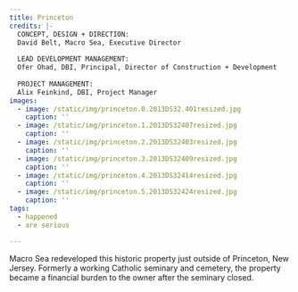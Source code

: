 ```yaml
---
title: Princeton
credits: |-
  CONCEPT, DESIGN + DIRECTION:  
  David Belt, Macro Sea, Executive Director  
    
  LEAD DEVELOPMENT MANAGEMENT:  
  Ofer Ohad, DBI, Principal, Director of Construction + Development  
    
  PROJECT MANAGEMENT:  
  Alix Feinkind, DBI, Project Manager
images:
  - image: /static/img/princeton.0.2013DS32.401resized.jpg
    caption: ''
  - image: /static/img/princeton.1.2013DS32407resized.jpg
    caption: ''
  - image: /static/img/princeton.2.2013DS32403resized.jpg
    caption: ''
  - image: /static/img/princeton.3.2013DS32409resized.jpg
    caption: ''
  - image: /static/img/princeton.4.2013DS32414resized.jpg
    caption: ''
  - image: /static/img/princeton.5.2013DS32424resized.jpg
    caption: ''
tags:
  - happened
  - are serious

---
```

Macro Sea redeveloped this historic property just outside of Princeton, New Jersey. Formerly a working Catholic seminary and cemetery, the property became a financial burden to the owner after the seminary closed.
